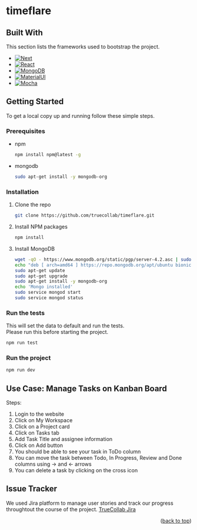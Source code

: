 # timeflare


## Built With

This section lists the frameworks used to bootstrap the project.

* [![Next][Next.js]][Next-url]
* [![React][React.js]][React-url]
* [![MongoDB][MongoDB]][MongoDB-url]
* [![MaterialUI][MaterialUI]][MUI-url]
* [![Mocha][Mocha]][Mocha-url]

<!-- GETTING STARTED -->
## Getting Started

To get a local copy up and running follow these simple  steps.

### Prerequisites

* npm
  ```sh
  npm install npm@latest -g
  ```
* mongodb
  ```sh
  sudo apt-get install -y mongodb-org
  ```

### Installation

1. Clone the repo
   ```sh
   git clone https://github.com/truecollab/timeflare.git
   ```
2. Install NPM packages
   ```sh
   npm install
   ```
3. Install MongoDB
   ```sh
   wget -qO - https://www.mongodb.org/static/pgp/server-4.2.asc | sudo apt-key add -df -h
   echo "deb [ arch=amd64 ] https://repo.mongodb.org/apt/ubuntu bionic/mongodb-org/4.2 multiverse" | sudo tee /etc/apt/sources.list.d/mongodb-org-4.2.list
   sudo apt-get update
   sudo apt-get upgrade
   sudo apt-get install -y mongodb-org
   echo 'Mongo installed'
   sudo service mongod start
   sudo service mongod status
   ```

### Run the tests
This will set the data to default and run the tests.<br/>
Please run this before starting the project.

   ```sh
   npm run test
   ```

### Run the project

   ```sh
   npm run dev
   ```

## Use Case: Manage Tasks on Kanban Board
Steps:
1.  Login to the website
2.  Click on My Workspace
3.  Click on a Project card
4.  Click on Tasks tab
5.  Add Task Title and assignee information
6.  Click on Add button
7.  You should be able to see your task in ToDo column
8.  You can move the task between Todo, In Progress, Review and Done columns using -> and <- arrows
9.  You can delete a task by clicking on the cross icon

<!--
**Backend Setup**
wget -qO - https://www.mongodb.org/static/pgp/server-4.2.asc | sudo apt-key add -
df -h
echo "deb [ arch=amd64 ] https://repo.mongodb.org/apt/ubuntu bionic/mongodb-org/4.2 multiverse" | sudo tee /etc/apt/sources.list.d/mongodb-org-4.2.list
sudo apt-get update
sudo apt-get upgrade
sudo apt-get install -y mongodb-org
echo 'Mongo installed'
sudo service mongod start
sudo service mongod status
-->

## Issue Tracker
We used Jira platform to manage user stories and track our progress throughtout the course of the project.
<a href="https://collabforce.atlassian.net/jira/software/c/projects/COL/issues/">TrueCollab Jira</a> 

<!-- MARKDOWN LINKS & IMAGES -->
<!-- https://www.markdownguide.org/basic-syntax/#reference-style-links -->

[Next.js]: https://img.shields.io/badge/next.js-000000?style=for-the-badge&logo=nextdotjs&logoColor=white
[Next-url]: https://nextjs.org/
[React.js]: https://img.shields.io/badge/React-20232A?style=for-the-badge&logo=react&logoColor=61DAFB
[React-url]: https://reactjs.org/
[MongoDB]: https://img.shields.io/badge/MongoDB-47A248?style=for-the-badge&logo=mongodb&logoColor=white
[MongoDB-url]: https://www.mongodb.com/
[MaterialUI]: https://img.shields.io/badge/Material_UI-0081CB?style=for-the-badge&logo=material-ui&logoColor=white
[MUI-url]: https://mui.com/
[Mocha]: https://img.shields.io/badge/Mocha-8D6748?style=for-the-badge&logo=mocha&logoColor=white
[Mocha-url]: https://mochajs.org/

<p align="right">(<a href="#readme-top">back to top</a>)</p>
